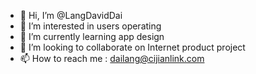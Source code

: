 - 👋 Hi, I’m @LangDavidDai
- 👀 I’m interested in users operating
- 🌱 I’m currently learning app design
- 💞️ I’m looking to collaborate on Internet product project
- 📫 How to reach me : dailang@cijianlink.com

<!---
LangDavidDai/LangDavidDai is a ✨ special ✨ repository because its `README.md` (this file) appears on your GitHub profile.
You can click the Preview link to take a look at your changes.
--->
